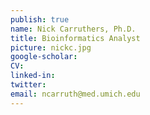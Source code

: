 ```yaml
---
publish: true
name: Nick Carruthers, Ph.D.
title: Bioinformatics Analyst
picture: nickc.jpg
google-scholar: 
CV:
linked-in: 
twitter:
email: ncarruth@med.umich.edu
---
```

